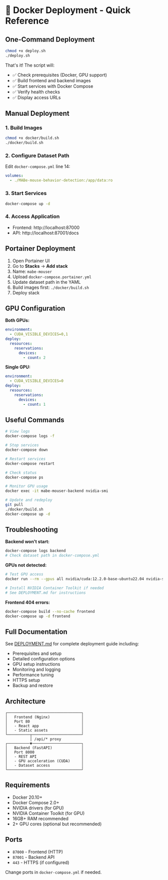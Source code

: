 # 🐳 Docker Deployment - Quick Reference

## One-Command Deployment

```bash
chmod +x deploy.sh
./deploy.sh
```

That's it! The script will:
- ✅ Check prerequisites (Docker, GPU support)
- ✅ Build frontend and backend images
- ✅ Start services with Docker Compose
- ✅ Verify health checks
- ✅ Display access URLs

## Manual Deployment

### 1. Build Images
```bash
chmod +x docker/build.sh
./docker/build.sh
```

### 2. Configure Dataset Path
Edit `docker-compose.yml` line 14:
```yaml
volumes:
  - ./MABe-mouse-behavior-detection:/app/data:ro
```

### 3. Start Services
```bash
docker-compose up -d
```

### 4. Access Application
- Frontend: http://localhost:87000
- API: http://localhost:87001/docs

## Portainer Deployment

1. Open Portainer UI
2. Go to **Stacks** → **Add stack**
3. Name: `mabe-mouser`
4. Upload `docker-compose.portainer.yml`
5. Update dataset path in the YAML
6. Build images first: `./docker/build.sh`
7. Deploy stack

## GPU Configuration

**Both GPUs:**
```yaml
environment:
  - CUDA_VISIBLE_DEVICES=0,1
deploy:
  resources:
    reservations:
      devices:
        - count: 2
```

**Single GPU:**
```yaml
environment:
  - CUDA_VISIBLE_DEVICES=0
deploy:
  resources:
    reservations:
      devices:
        - count: 1
```

## Useful Commands

```bash
# View logs
docker-compose logs -f

# Stop services
docker-compose down

# Restart services
docker-compose restart

# Check status
docker-compose ps

# Monitor GPU usage
docker exec -it mabe-mouser-backend nvidia-smi

# Update and redeploy
git pull
./docker/build.sh
docker-compose up -d
```

## Troubleshooting

**Backend won't start:**
```bash
docker-compose logs backend
# Check dataset path in docker-compose.yml
```

**GPUs not detected:**
```bash
# Test GPU access
docker run --rm --gpus all nvidia/cuda:12.2.0-base-ubuntu22.04 nvidia-smi

# Install NVIDIA Container Toolkit if needed
# See DEPLOYMENT.md for instructions
```

**Frontend 404 errors:**
```bash
docker-compose build --no-cache frontend
docker-compose up -d frontend
```

## Full Documentation

See [DEPLOYMENT.md](DEPLOYMENT.md) for complete deployment guide including:
- Prerequisites and setup
- Detailed configuration options
- GPU setup instructions
- Monitoring and logging
- Performance tuning
- HTTPS setup
- Backup and restore

## Architecture

```
┌─────────────────────────────────┐
│   Frontend (Nginx)              │
│   Port 80                       │
│   - React app                   │
│   - Static assets               │
└──────────┬──────────────────────┘
           │ /api/* proxy
┌──────────▼──────────────────────┐
│   Backend (FastAPI)             │
│   Port 8000                     │
│   - REST API                    │
│   - GPU acceleration (CUDA)     │
│   - Dataset access              │
└─────────────────────────────────┘
```

## Requirements

- Docker 20.10+
- Docker Compose 2.0+
- NVIDIA drivers (for GPU)
- NVIDIA Container Toolkit (for GPU)
- 16GB+ RAM recommended
- 2+ GPU cores (optional but recommended)

## Ports

- `87000` - Frontend (HTTP)
- `87001` - Backend API
- `443` - HTTPS (if configured)

Change ports in `docker-compose.yml` if needed.
